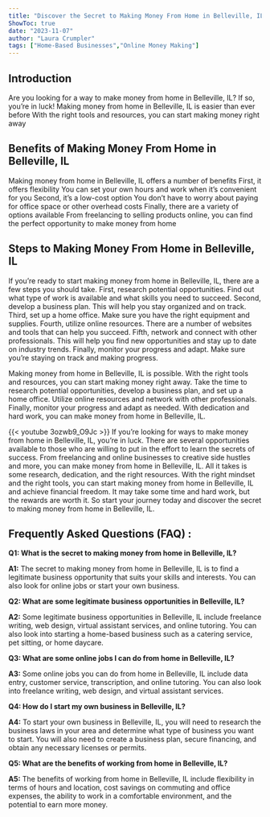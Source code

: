 ```yaml
---
title: "Discover the Secret to Making Money From Home in Belleville, IL!"
ShowToc: true 
date: "2023-11-07"
author: "Laura Crumpler" 
tags: ["Home-Based Businesses","Online Money Making"]
---
```

## Introduction 
Are you looking for a way to make money from home in Belleville, IL? If so, you’re in luck! Making money from home in Belleville, IL is easier than ever before With the right tools and resources, you can start making money right away 

## Benefits of Making Money From Home in Belleville, IL 
Making money from home in Belleville, IL offers a number of benefits First, it offers flexibility You can set your own hours and work when it’s convenient for you Second, it’s a low-cost option You don’t have to worry about paying for office space or other overhead costs Finally, there are a variety of options available From freelancing to selling products online, you can find the perfect opportunity to make money from home 

## Steps to Making Money From Home in Belleville, IL 
If you’re ready to start making money from home in Belleville, IL, there are a few steps you should take. First, research potential opportunities. Find out what type of work is available and what skills you need to succeed. Second, develop a business plan. This will help you stay organized and on track. Third, set up a home office. Make sure you have the right equipment and supplies. Fourth, utilize online resources. There are a number of websites and tools that can help you succeed. Fifth, network and connect with other professionals. This will help you find new opportunities and stay up to date on industry trends. Finally, monitor your progress and adapt. Make sure you’re staying on track and making progress. 

Making money from home in Belleville, IL is possible. With the right tools and resources, you can start making money right away. Take the time to research potential opportunities, develop a business plan, and set up a home office. Utilize online resources and network with other professionals. Finally, monitor your progress and adapt as needed. With dedication and hard work, you can make money from home in Belleville, IL.

{{< youtube 3ozwb9_O9Jc >}} 
If you’re looking for ways to make money from home in Belleville, IL, you’re in luck. There are several opportunities available to those who are willing to put in the effort to learn the secrets of success. From freelancing and online businesses to creative side hustles and more, you can make money from home in Belleville, IL. All it takes is some research, dedication, and the right resources. With the right mindset and the right tools, you can start making money from home in Belleville, IL and achieve financial freedom. It may take some time and hard work, but the rewards are worth it. So start your journey today and discover the secret to making money from home in Belleville, IL.

## Frequently Asked Questions (FAQ) :
**Q1: What is the secret to making money from home in Belleville, IL?**

**A1:** The secret to making money from home in Belleville, IL is to find a legitimate business opportunity that suits your skills and interests. You can also look for online jobs or start your own business.

**Q2: What are some legitimate business opportunities in Belleville, IL?**

**A2:** Some legitimate business opportunities in Belleville, IL include freelance writing, web design, virtual assistant services, and online tutoring. You can also look into starting a home-based business such as a catering service, pet sitting, or home daycare. 

**Q3: What are some online jobs I can do from home in Belleville, IL?**

**A3:** Some online jobs you can do from home in Belleville, IL include data entry, customer service, transcription, and online tutoring. You can also look into freelance writing, web design, and virtual assistant services. 

**Q4: How do I start my own business in Belleville, IL?**

**A4:** To start your own business in Belleville, IL, you will need to research the business laws in your area and determine what type of business you want to start. You will also need to create a business plan, secure financing, and obtain any necessary licenses or permits. 

**Q5: What are the benefits of working from home in Belleville, IL?**

**A5:** The benefits of working from home in Belleville, IL include flexibility in terms of hours and location, cost savings on commuting and office expenses, the ability to work in a comfortable environment, and the potential to earn more money.



